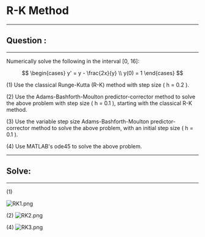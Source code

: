 # R-K Method

---

## Question :
---

Numerically solve the following in the interval \[0, 16\]:

$$
\begin{cases}
y' = y - \frac{2x}{y} \\
y(0) = 1
\end{cases}
$$

(1) Use the classical Runge-Kutta (R-K) method with step size \( h = 0.2 \).

(2) Use the Adams-Bashforth-Moulton predictor-corrector method to solve the above problem with step size \( h = 0.1 \), starting with the classical R-K method.

(3) Use the variable step size Adams-Bashforth-Moulton predictor-corrector method to solve the above problem, with an initial step size \( h = 0.1 \).

(4) Use MATLAB's ode45 to solve the above problem.

---

## Solve:

---
(1)

![RK1.png](/figure/RK1)

(2)
![RK2.png](/figure/RK2)

(4)
![RK3.png](/figure/RK3)